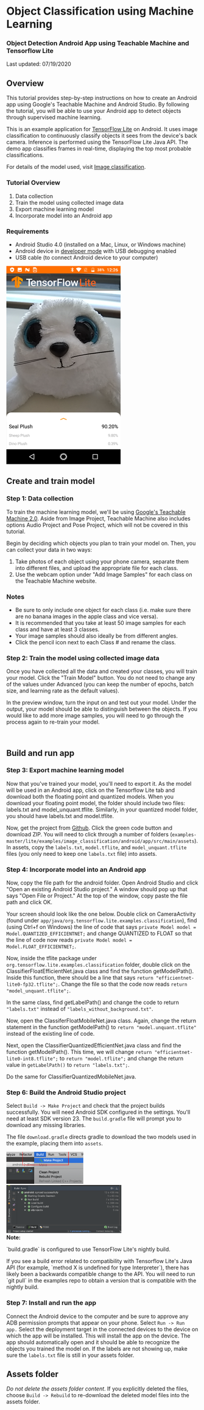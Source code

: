 # Object Classification using Machine Learning

### Object Detection Android App using Teachable Machine and Tensorflow Lite

Last updated: 07/19/2020

## Overview

This tutorial provides step-by-step instructions on how to create an Android app using Google's Teachable Machine and Android Studio. By following the tutorial, you will be able to use your Android app to detect objects through supervised machine learning. 

This is an example application for [TensorFlow Lite](https://tensorflow.org/lite) on Android. It uses image classification to continuously classify objects it sees from the device's back camera. Inference is performed using the TensorFlow Lite Java API. The demo app classifies frames in real-time, displaying the top most probable classifications. 

For details of the model used, visit [Image classification](https://www.tensorflow.org/lite/models/image_classification/overview).


### Tutorial Overview

1. Data collection
2. Train the model using collected image data
3. Export machine learning model
4. Incorporate model into an Android app

### Requirements

*   Android Studio 4.0 (installed on a Mac, Linux, or Windows machine)
*   Android device in [developer mode](https://developer.android.com/studio/debug/dev-options) with USB debugging enabled
*   USB cable (to connect Android device to your computer)

<img src="images/app-example-seal.png?raw=true" alt="App Example Page" width="300" height="520"/>


## Create and train model

### Step 1: Data collection

To train the machine learning model, we'll be using [Google's Teachable Machine 2.0](https://teachablemachine.withgoogle.com/train/image). Aside from Image Project, Teachable Machine also includes options Audio Project and Pose Project, which will not be covered in this tutorial.

Begin by deciding which objects you plan to train your model on. Then, you can collect your data in two ways: 

1. Take photos of each object using your phone camera, separate them into different files, and upload the appropriate file for each class. 
2. Use the webcam option under "Add Image Samples" for each class on the Teachable Machine website.

### Notes
*   Be sure to only include one object for each class (i.e. make sure there are no banana images in the apple class and vice versa). 
*   It is recommended that you take at least 50 image samples for each class and have at least 3 classes. 
*   Your image samples should also ideally be from different angles.
*   Click the pencil icon next to each Class # and rename the class.


### Step 2: Train the model using collected image data

Once you have collected all the data and created your classes, you will train your model. Click the "Train Model" button. You do not need to change any of the values under Advanced (you can keep the number of epochs, batch size, and learning rate as the default values). 

In the preview window, turn the input on and test out your model. Under the output, your model should be able to distinguish between the objects. If you would like to add more image samples, you will need to go through the process again to re-train your model.

<br/>

## Build and run app

### Step 3: Export machine learning model

Now that you've trained your model, you'll need to export it. As the model will be used in an Android app, click on the Tensorflow Lite tab and download both the floating point and quantized models. When you download your floating point model, the folder should include two files: labels.txt and model_unquant.tflite. Similarly, in your quantized model folder, you should have labels.txt and model.tflite. 

Now, get the project from [Github](https://github.com/tensorflow/examples). Click the green code button and download ZIP. You will need to click through a number of folders (``examples-master/lite/examples/image_classification/android/app/src/main/assets``). In assets, copy the ``labels.txt``, ``model.tflite``, and ``model_unquant.tflite`` files (you only need to keep one ``labels.txt`` file) into assets. 


### Step 4: Incorporate model into an Android app

Now, copy the file path for the android folder. Open Android Studio and click "Open an existing Android Studio project." A window should pop up that says "Open File or Project." At the top of the window, copy paste the file path and click OK. 

Your screen should look like the one below. Double click on CameraActivity (found under ``app/java/org.tensorflow.lite.examples.classification``), find (using Ctrl+f on Windows) the line of code that says ```private Model model = Model.QUANTIZED_EFFICIENTNET;``` and change QUANTIZED to FLOAT so that the line of code now reads ```private Model model = Model.FLOAT_EFFICIENTNET;```.

Now, inside the tflite package under ``org.tensorflow.lite.examples.classification`` folder, double click on the ClassifierFloatEfficientNet.java class and find the function getModelPath(). Inside this function, there should be a line that says ```return "efficientnet-lite0-fp32.tflite";```. Change the file so that the code now reads  ```return "model_unquant.tflite";```.

In the same class, find getLabelPath() and change the code to return ``"labels.txt"`` instead of ``"labels_without_background.txt"``. 

Now, open the ClassiferFloatMobileNet.java class. Again, change the return statement in the function getModelPath() to ``return "model.unquant.tflite"`` instead of the existing line of code.

Next, open the ClassifierQuantizedEfficientNet.java class and find the function getModelPath(). This time, we will change ``return "efficientnet-lite0-int8.tflite";`` to ``return "model.tflite";`` and change the return value in ``getLabelPath()`` to ``return "labels.txt";``.

Do the same for ClassifierQuantizedMobileNet.java. 


### Step 6: Build the Android Studio project

Select `Build -> Make Project` and check that the project builds successfully.
You will need Android SDK configured in the settings. You'll need at least SDK
version 23. The `build.gradle` file will prompt you to download any missing
libraries.

The file `download.gradle` directs gradle to download the two models used in the
example, placing them into `assets`.

<img src="images/classifydemo_img4.png?raw=true" style="width: 40%" />

<img src="images/classifydemo_img2.png?raw=true" style="width: 60%" />

<aside class="note"><b>Note:</b><p>`build.gradle` is configured to use TensorFlow Lite's nightly build.</p><p>If you see a build error related to compatibility with Tensorflow Lite's Java API (for example, `method X is undefined for type Interpreter`), there has likely been a backwards compatible change to the API. You will need to run `git pull` in the examples repo to obtain a version that is compatible with the nightly build.</p></aside>


### Step 7: Install and run the app

Connect the Android device to the computer and be sure to approve any ADB permission prompts that appear on your phone. Select `Run -> Run app.` Select the deployment target in the connected devices to the device on which the app will be installed. This will install the app on the device. The app should automatically open and it should be able to recognize the objects you trained the model on. If the labels are not showing up, make sure the ``labels.txt`` file is still in your assets folder.


## Assets folder
_Do not delete the assets folder content_. If you explicitly deleted the files, choose `Build -> Rebuild` to re-download the deleted model files into the assets folder.
